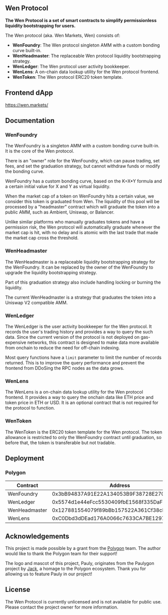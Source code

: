 ## Wen Protocol

**The Wen Protocol is a set of smart contracts to simplify permissionless liquidity bootstrapping for users.**

The Wen protocol (aka. Wen Markets, Wen) consists of:

- **WenFoundry**: The Wen protocol singleton AMM with a custom bonding curve built-in.
- **WenHeadmaster**: The replaceable Wen protocol liquidity bootstrapping strategy.
- **WenLedger**: The Wen protocol user activity bookkeeper.
- **WenLens**: A on-chain data lookup utility for the Wen protocol frontend.
- **WenToken**: The Wen protocol ERC20 token template.

## Frontend dApp

https://wen.markets/

## Documentation

### WenFoundry

The WenFoundry is a singleton AMM with a custom bonding curve built-in. It is the core of the Wen protocol.

There is an "owner" role for the WenFoundry, which can pause trading, set fees, and set the graduation strategy, but cannot withdraw funds or modify the bonding curve.

WenFoundry has a custom bonding curve, based on the K=X\*Y formula and a certain initial value for X and Y as virtual liquidity.

When the market cap of a token on WenFoundry hits a certain value, we consider this token is graduated from Wen. The liquidity of this pool will be processed by a "headmaster" contract which will graduate the token into a public AMM, such as Ambient, Uniswap, or Balancer.

Unlike similar platforms who manually graduates tokens and have a permission risk, the Wen protocol will automatically graduate whenever the market cap is hit, with no delay and is atomic with the last trade that made the market cap cross the threshold.

### WenHeadmaster

The WenHeadmaster is a replaceable liquidity bootstrapping strategy for the WenFoundry. It can be replaced by the owner of the WenFoundry to upgrade the liquidity bootstrapping strategy.

Part of this graduation strategy also include handling locking or burning the liquidity.

The current WenHeadmaster is a strategy that graduates the token into a Uniswap V2 compatible AMM.

### WenLedger

The WenLedger is the user activity bookkeeper for the Wen protocol. It records the user's trading history and provides a way to query the such data. Since the current version of the protocol is not deployed on gas-expensive networks, this contract is designed to make data more available from onchain to reduce the need for off-chain indexing.

Most query functions have a `limit` parameter to limit the number of records returned. This is to improve the query performance and prevent the frontend from DDoSing the RPC nodes as the data grows.

### WenLens

The WenLens is a on-chain data lookup utility for the Wen protocol frontend. It provides a way to query the onchain data like ETH price and token price in ETH or USD. It is an optional contract that is not required for the protocol to function.

### WenToken

The WenToken is the ERC20 token template for the Wen protocol. The token allowance is restricted to only the WenFoundry contract until graduation, so before that, the token is transferable but not tradable.

## Deployment

### Polygon

| Contract      | Address                                    |
| ------------- | ------------------------------------------ |
| WenFoundry    | 0x3bB94837A91E22A134053B9F38728E27055ec3d1 |
| WenLedger     | 0x5574d1e44eFcc5530409fbE1568f335DaF83951c |
| WenHeadmaster | 0x127881554079f89bBb157522A361Cf38cEB96Bf4 |
| WenLens       | 0xC0Dbd3dDEad176A0066c7633CA7BE12973Da75Ca |

## Acknowledgements

This project is made possible by a grant from the [Polygon](https://polygon.technology/) team. The author would like to thank the Polygon team for their support!

The logo and mascot of this project, Pauly, originates from the Paulygon project by [Jack](https://x.com/jackmelnick_), a homage to the Polygon ecosystem. Thank you for allowing us to feature Pauly in our project!

## License

The Wen Protocol is currently unlicensed and is not available for public use. Please contact the project owner for more information.
